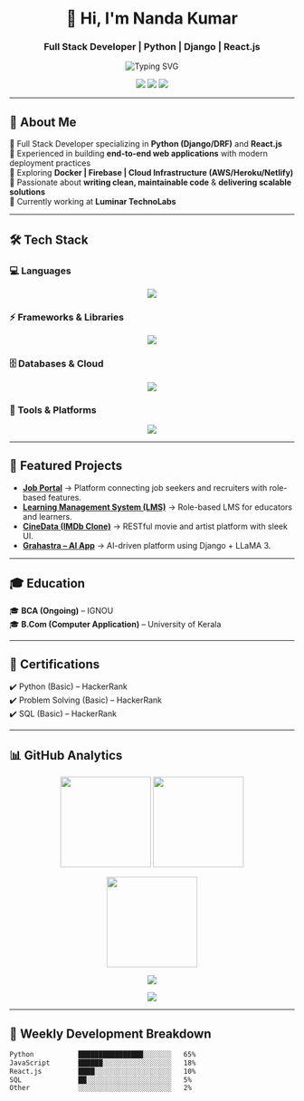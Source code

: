 <!-- Professional Header -->
<h1 align="center">👋 Hi, I'm Nanda Kumar</h1>
<h3 align="center">Full Stack Developer | Python | Django | React.js</h3>

<p align="center">
  <img src="https://readme-typing-svg.demolab.com?font=Fira+Code&size=22&duration=2800&pause=1000&color=1ABC9C&center=true&vCenter=true&width=600&lines=Full+Stack+Developer;Backend+%26+Frontend+Specialist;Clean+Code+%7C+Scalable+Systems;Always+Learning+Always+Improving" alt="Typing SVG">
</p>

<p align="center">
  <a href="https://www.linkedin.com/in/nandakumarp-dev/"><img src="https://img.shields.io/badge/LinkedIn-nandakumarp--dev-0A66C2?style=for-the-badge&logo=linkedin&logoColor=white"></a>
  <a href="https://github.com/nandakumarp-dev"><img src="https://img.shields.io/badge/GitHub-nandakumarp--dev-181717?style=for-the-badge&logo=github&logoColor=white"></a>
  <a href="mailto:nandakumarp.dev@gmail.com"><img src="https://img.shields.io/badge/Email-nandakumarp.dev%40gmail.com-D14836?style=for-the-badge&logo=gmail&logoColor=white"></a>
</p>

---

## 📌 About Me  

🔹 Full Stack Developer specializing in **Python (Django/DRF)** and **React.js**  
🔹 Experienced in building **end-to-end web applications** with modern deployment practices  
🔹 Exploring **Docker | Firebase | Cloud Infrastructure (AWS/Heroku/Netlify)**  
🔹 Passionate about **writing clean, maintainable code** & **delivering scalable solutions**  
🔹 Currently working at **Luminar TechnoLabs**  

---

## 🛠 Tech Stack  

### 💻 Languages  
<p align="center">
  <img src="https://skillicons.dev/icons?i=python,js,html,css,cpp&theme=dark" />
</p>  

### ⚡ Frameworks & Libraries  
<p align="center">
  <img src="https://skillicons.dev/icons?i=django,bootstrap,react&theme=dark" />
</p>  

### 🗄️ Databases & Cloud  
<p align="center">
  <img src="https://skillicons.dev/icons?i=mysql,postgres,sqlite,firebase&theme=dark" />
</p>  

### 🔧 Tools & Platforms  
<p align="center">
  <img src="https://skillicons.dev/icons?i=git,github,bitbucket,docker,postman,linux,vscode,netlify,heroku&theme=dark" />
</p>  

---

## 📂 Featured Projects  

- **[Job Portal](https://github.com/nandakumarp-dev/JobPortal)** → Platform connecting job seekers and recruiters with role-based features.  
- **[Learning Management System (LMS)](https://github.com/nandakumarp-dev/LMS-project)** → Role-based LMS for educators and learners.  
- **[CineData (IMDb Clone)](https://github.com/nandakumarp-dev/CineData)** → RESTful movie and artist platform with sleek UI.  
- **[Grahastra – AI App](https://github.com/nandakumarp-dev/Grahastra)** → AI-driven platform using Django + LLaMA 3.  

---

## 🎓 Education  

🎓 **BCA (Ongoing)** – IGNOU  
🎓 **B.Com (Computer Application)** – University of Kerala  

---

## 📜 Certifications  

✔️ Python (Basic) – HackerRank  
✔️ Problem Solving (Basic) – HackerRank  
✔️ SQL (Basic) – HackerRank  

---

## 📊 GitHub Analytics  

<p align="center">
  <img src="https://github-readme-stats.vercel.app/api?username=nandakumarp-dev&show_icons=true&theme=tokyonight&hide_border=true&count_private=true&include_all_commits=true&rank_icon=percentile" height="160"/>
  <img src="https://streak-stats.demolab.com?user=nandakumarp-dev&theme=tokyonight&hide_border=true" height="160"/>
</p>

<p align="center">
  <img src="https://github-readme-stats.vercel.app/api/top-langs/?username=nandakumarp-dev&layout=compact&theme=tokyonight&hide_border=true" height="160"/>
</p>  

<p align="center">
  <img src="https://github-profile-summary-cards.vercel.app/api/cards/profile-details?username=nandakumarp-dev&theme=tokyonight" />
</p>  

<p align="center">
  <img src="https://github-readme-activity-graph.vercel.app/graph?username=nandakumarp-dev&theme=tokyo-night&hide_border=true&bg_color=0D1117&line=38BDAE&point=FFFFFF&area=true" />
</p>  


---

## 🧩 Weekly Development Breakdown  

<!--START_SECTION:waka-->
```txt
Python           ████████████████░░░░░░░   65%  
JavaScript       ██████░░░░░░░░░░░░░░░░░   18%  
React.js         ████░░░░░░░░░░░░░░░░░░░   10%  
SQL              ██░░░░░░░░░░░░░░░░░░░░░   5%  
Other            ░░░░░░░░░░░░░░░░░░░░░░░   2%  
